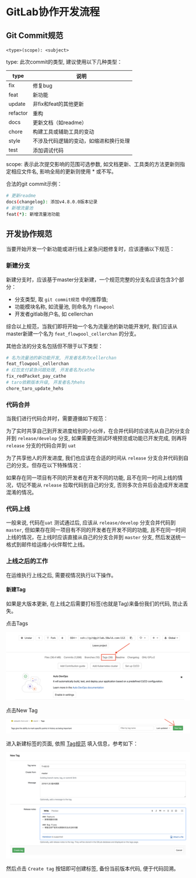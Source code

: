 # GitLab协作开发流程

## Git Commit规范

`<type>(scope): <subject>`

type: 此次commit的类型, 建议使用以下几种类型：

|type|说明|
|---|---|
|fix         |   修复bug
|feat        |   新功能
|update      |   非fix和feat的其他更新
|refactor    |   重构
|docs        |   更新文档（如readme）
|chore       |   构建工具或辅助工具的变动
|style       |   不涉及代码逻辑的变动，如缩进和换行处理
|test        |   添加调试代码

scope: 表示此次提交影响的范围可选参数, 如文档更新、工具类的方法更新则指定相应文件名, 影响全局的更新则使用 * 或不写。

合法的git commit示例：

```bash
# 更新readme
docs(changelog): 添加v4.8.0.0版本记录
# 新增流量池
feat(*): 新增流量池功能
```

## 开发协作规范

当要开始开发一个新功能或进行线上紧急问题修复时，应该遵循以下规范：

### 新建分支

新建分支时，应该基于master分支新建，一个规范完整的分支名应该包含3个部分：

- 分支类型, 取 `git commit规范` 中的推荐值;
- 功能模块名称, 如流量池, 则命名为 `flowpool`
- 开发者gitlab账户名, 如 cellerchan

综合以上规范，当我们即将开始一个名为流量池的新功能开发时, 我们应该从master新建一个名为 `feat_flowpool_cellerchan` 的分支。

其他合法的分支名包括但不限于以下类型：

```bash
# 名为流量池的新功能开发, 开发者名称为cellerchan
feat_flowpool_cellerchan
# 红包支付紧急问题处理, 开发者名为cathe
fix_redPacket_pay_cathe
# taro依赖版本升级, 开发者名为hehs
chore_taro_update_hehs
```

### 代码合并

当我们进行代码合并时，需要遵循如下规范：

为了实时共享自己到开发进度给别的小伙伴，在合并代码时应该先从自己的分支合并到 `release/develop` 分支, 如果需要在测试环境预览或功能已开发完成, 则再将 `release` 分支的代码合并到 `uat`

为了共享他人的开发进度, 我们也应该在合适的时间从 `release` 分支合并代码到自己的分支。但存在以下特殊情况：

如果存在同一项目有不同的开发者在开发不同的功能,  且不在同一时间上线的情况，切记不能从 `release` 拉取代码到自己的分支, 否则多次合并后会造成开发进度混淆的情况。

### 代码上线

一般来说, 代码在`uat` 测试通过后, 应该从 `release/develop` 分支合并代码到 `master`, 但如果存在同一项目有不同的开发者在开发不同的功能,  且不在同一时间上线的情况，在上线时应该直接从自己的分支合并到 `master` 分支, 然后发送统一格式到邮件给运维小伙伴帮忙上线。

### 上线之后的工作

在运维执行上线之后, 需要视情况执行以下操作。

#### 新建Tag

如果是大版本更新, 在上线之后需要打标签(也就是Tag)来备份我们的代码, 防止丢失。

点击Tags

![这是图片](./images/02_tag_position.png)

点击New Tag

![新建标签按钮](./images/03_create_tag_button.png)

进入新建标签的页面, 依照 [Tag规范](./Gitlab_Tag创建规范.md) 填入信息，参考如下：

![](./images/04_tag_form.png)

然后点击 `Create tag` 按钮即可创建标签, 备份当前版本代码, 便于代码回溯。